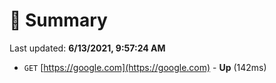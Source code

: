 # 📖 Summary
Last updated: **6/13/2021, 9:57:24 AM**

- `GET` [https://google.com](https://google.com) - **Up** (142ms)
